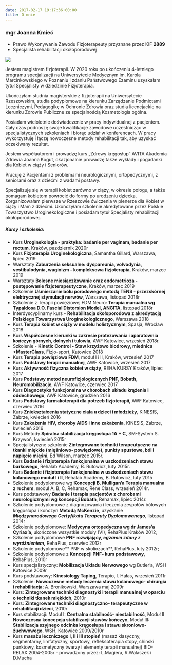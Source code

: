 ```yaml
---
date: 2017-02-17 19:17:36+00:00
title: O mnie
---
```


### mgr Joanna Kmieć
 - Prawo Wykonywania Zawodu Fizjoterapeuty przyznane przez KIF **2889**
 - Specjalista rehabilitacji okołoporodowej


[![](https://fizjoterapia-rzeszow.com.pl/wp-content/uploads/2017/02/16196058_1761340967526362_4707656253919616208_n-1-300x300.jpg)
](https://fizjoterapia-rzeszow.com.pl/wp-content/uploads/2017/02/16196058_1761340967526362_4707656253919616208_n-1.jpg)

Jestem magistrem fizjoterapii. W 2020 roku po ukończeniu 4-letniego programu specjalizacji na Uniwersytecie Medycznym im. Karola Marcinkowskiego w Poznaniu i zdaniu Państwowego Ezaminu uzyskałam tytuł Specjalisty w dziedzinie Fizjoterapia.

Ukończyłam studnia magisterskie z fizjoterapii na Uniwersytecie Rzeszowskim, studia podyplomowe na kierunku Zarządzanie Podmiotami Leczniczymi, Pedagogikę w Ochronie Zdrowia oraz studia licencjackie na kierunku Zdrowie Publiczne ze specjalnością Kosmetologia ogólna.

Posiadam wieloletnie doświadczenie w pracy indywidualnej z pacjentem. Cały czas podnoszę swoje kwalifikacje zawodowe uczestnicząc w specjalistycznych szkoleniach i biorąc udział w konferencach. W pracy wykorzystuję i łączę nowoczesne metody rehabilitacji tak, aby uzyskać oczekiwany rezultat.

Jestem współautorem i prowadzę kurs „Zdrowy kręgosłup” AVITA Akademia Zdrowia Joanna Kogut, okazjonalnie prowadzę także wykłady i pogadanki dla Kobiet w ciąży i Seniorów.

Pracuję z Pacjentami z problemami neurologicznymi, ortopedycznymi, z seniorami oraz z dziećmi z wadami postawy.

Specjalizuję się w terapii kobiet zarówno w ciąży, w okresie połogu, a także pomagam kobietom powrócić do formy po urodzeniu dziecka. Zorganizowałam pierwsze w Rzeszowie ćwiczenia w plenerze dla Kobiet w ciąży i Mam z dziećmi.
Ukończyłam szkolenie akredytowane przez Polskie Towarzystwo Uroginekologiczne i posiadam tytuł Specjalisty rehabilitacji okołoporodowej.

##### Kursy i szkolenia:

- Kurs **Uroginekologia - praktyka: badanie per vaginam, badanie per rectum**, Kraków, pazdziernik 2020r
- Kurs **Fizjoterapia Uroginekologiczna**, Samantha Gillard, Warszawa, lipiec 2019
- Warsztaty **Zaburzenia seksualne: dyspareunia, volvodynia, vestibulodynia, waginizm - kompleksowa fizjoterapia**, Kraków, marzec 2019
- Warsztaty **Bolesne miesiączkowanie oraz endometrioza - postępowanie fizjoterapeutyczne**, Kraków, marzec 2019
- Szkolenie **Uśmierzanie bólu porodowego metodą TENS - przezskórnej elektrycznej stymulacji nerwów**, Warszawa, listopad 2018r
- Szkolenie z Terapii powięziowej FDM Neuro: **Terapia manualna wg Typaldosa D.O. Fascial Distorsion Model, ANGITA**, listopad 2018r
- Interdyscyplinarny kurs - **Rehabilitacja okołoporodowa z akredytacją Polskiego Towarzystwa Uroginekologicznego**, Warszawa 2018
- Kurs **Terapia kobiet w ciąży w modelu holistycznym**, Spasja, Wrocław 2018
- Kurs **Współczesne kierunki w zakresie protezowania i aparatownia kończyn górnych, dolnych i tułowia**, AWF Katowice, wrzesień 2018r.
- Szkolenie - **Kinetic Control - Staw krzyżowo biodrowy, miednica +MasterClass**, Fizjo-sport, Katowice 2018
- Kurs **Terapia powięziowa FDM**, moduł I i II, Kraków, wrzesień 2017
- Kurs **Podstawy terapii manualnej**, AWF Katowice, wrzesień 2017
- Kurs **Aktywność fizyczna kobiet w ciąży**, REHA KURSY Kraków, lipiec 2017
- Kurs **Podstawy metod neurofizjologicznych PNF, Bobath, Neuromobilizacje**, AWF Katowice, czerwiec 2017
- Kurs **Diagnostyka funkcjonalna w chorobach układu krążenia i oddechowego**, AWF Katowice, grudzień 2016
- Kurs **Podstawy farmakoterapii dla potrzeb fizjoterapii**, AWF Katowice, czerwiec 2016
- Kurs **Zniekształcenia statyczne ciała u dzieci i młodzieży**, KINESIS, Zabrze, kwiecień 2016
- Kurs **Zakażenia HIV, choroby AIDS i inne zakażenia**, KINESIS, Zabrze, kwiecień 2016
- Kurs Metody **Spiralna stabilizacja kręgosłupa 1A + C,** SM-System S. Krzywoń, kwiecień 2015r
- Specjalistyczne szkolenie **Zintegrowane techniki terapeutyczne na tkanki miękkie (mięśniowo- powięziowe), punkty spustowe, ból i napięcie mięśni**, Ed Wilson, marzec 2015r.
- Kurs **Badanie i fizjoterapia funkcjonalna w uszkodzeniach stawu barkowego**, Rehalab Academy, B. Rutowicz, luty 2015r.
- Kurs **Badanie i fizjoterapia funkcjonalna w uszkodzeniach stawu kolanowego moduł I i II**, Rehalab Academy, B. Rutowicz, luty 2015
- Szkolenie podyplomowe wg **Koncepcji B. Mulligan’a Terapia manualna z ruchem**, moduł A, B, C, Rehamax, Rene Class, wrzesień 2014r.
- Kurs podstawowy **Badanie i terapia pacjentów z chorobami neurologicznymi wg koncepcji Bobath**, Rehamax, lipiec 2014r.
- Szkolenie podyplomowe z diagnozowania i leczenia zespołów bólowych kręgosłupa i kończyn **Metodą McKenzie**, uzyskanie **_Międzynarodowego Certyfikatu Terapeuty Dyplomowanego_**, listopad 2014r
- Szkolenie podyplomowe: **Medycyna ortopedyczna wg dr James’a Cyriax’a**, ukończone wszystkie moduły (VI), RehaPlus Kraków 2012,
- Szkolenie podyplomowe **PNF rozwijający, _egzamin zdany z wyróżnieniem_,** RehaPlus, czerwiec 2012r
- Szkolenie podyplomowe** PNF w skoliozach**, RehaPlus, luty 2012r;
- Szkolenie podyplomowe z **Koncepcji PNF- kurs podstawowy**, RehaPlus, 2010r
- Kurs specjalistyczny: **Mobilizacja Układu Nerwowego** wg Butler’a, WSH Katowice 2009r
- Kurs podstawowy: **Kinesiology Taping**, Terapio, I. Hałas, wrzesień 2011r
- Szkolenie: **Nowoczesne metody leczenia stawu kolanowego- chirurgia i rehabilitacja**; A. Bronikowski, Warszawa maj 2009r
- Kurs: **Zintegrowane techniki diagnostyki i terapii manualnej w oparciu o techniki tkanek miękkich**, 2010r
- Kurs: **Zintegrowane techniki diagnostyczno- terapeutyczne w rehabilitacji dzieci**, 2010r
- Kurs stabilizacji: Moduł I: **Centralna stabilność- niestabilność**, Moduł II **Nowoczesna koncepcja stabilizacji stawów kończyn**, Moduł III: **Stabilizacja szyjnego odcinka kręgosłupa i stawu skroniowo- żuchwowego**, WSH, Katowice 2009/2010r
- Kurs **masażu leczniczego I, II i III stopień** (masaż klasyczny, segmentarny, limfatyczny, sportowy, refleksoterapia stopy, chiński punktowy, kosmetyczny twarzy i elementy terapii manualnej) BIO-RELAX 2004-2005r - prowadzony przez: L.Magiera, R.Walaszek i D.Mucha
